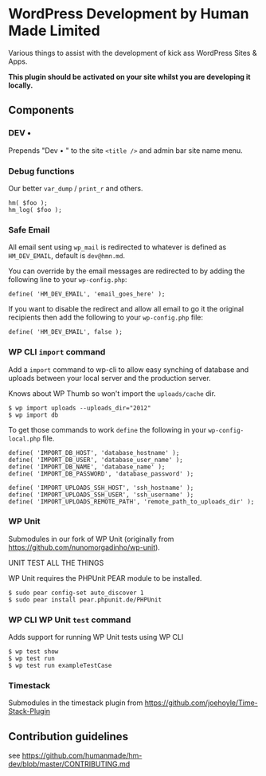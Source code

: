 # WordPress Development by Human Made Limited

Various things to assist with the development of kick ass WordPress Sites & Apps.

**This plugin should be activated on your site whilst you are developing it locally.**

## Components

### DEV •

Prepends "Dev • " to the site `<title />` and admin bar site name menu.

### Debug functions

Our better `var_dump` / `print_r` and others.

````
hm( $foo );
hm_log( $foo );
````

### Safe Email

All email sent using `wp_mail` is redirected to whatever is defined as `HM_DEV_EMAIL`, default is `dev@hmn.md`.

You can override by the email messages are redirected to by adding the following line to your `wp-config.php`:

````
define( 'HM_DEV_EMAIL', 'email_goes_here' );
````

If you want to disable the redirect and allow all email to go it the original recipients then add the following to your `wp-config.php` file:

````
define( 'HM_DEV_EMAIL', false );
````

### WP CLI `import` command

Add a `import` command to wp-cli to allow easy synching of database and uploads between your local server and the production server.

Knows about WP Thumb so won't import the `uploads/cache` dir.

````
$ wp import uploads --uploads_dir="2012"
$ wp import db
````

To get those commands to work `define` the following in your `wp-config-local.php` file.

````
define( 'IMPORT_DB_HOST', 'database_hostname' );
define( 'IMPORT_DB_USER', 'database_user_name' );
define( 'IMPORT_DB_NAME', 'database_name' );
define( 'IMPORT_DB_PASSWORD', 'database_password' );

define( 'IMPORT_UPLOADS_SSH_HOST', 'ssh_hostname' );
define( 'IMPORT_UPLOADS_SSH_USER', 'ssh_username' );
define( 'IMPORT_UPLOADS_REMOTE_PATH', 'remote_path_to_uploads_dir' );
````

### WP Unit

Submodules in our fork of WP Unit (originally from https://github.com/nunomorgadinho/wp-unit).

UNIT TEST ALL THE THINGS

WP Unit requires the PHPUnit PEAR module to be installed.

````
$ sudo pear config-set auto_discover 1
$ sudo pear install pear.phpunit.de/PHPUnit
````

### WP CLI WP Unit `test` command

Adds support for running WP Unit tests using WP CLI

````
$ wp test show
$ wp test run
$ wp test run exampleTestCase
````

### Timestack

Submodules in the timestack plugin from https://github.com/joehoyle/Time-Stack-Plugin

## Contribution guidelines ##

see https://github.com/humanmade/hm-dev/blob/master/CONTRIBUTING.md

